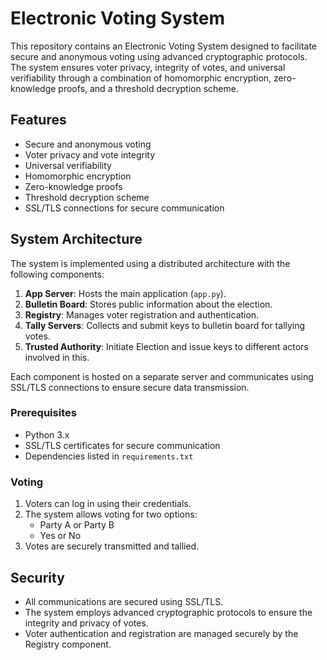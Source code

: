 # Electronic Voting System

This repository contains an Electronic Voting System designed to facilitate secure and anonymous voting using advanced cryptographic protocols. The system ensures voter privacy, integrity of votes, and universal verifiability through a combination of homomorphic encryption, zero-knowledge proofs, and a threshold decryption scheme.

## Features

- Secure and anonymous voting
- Voter privacy and vote integrity
- Universal verifiability
- Homomorphic encryption
- Zero-knowledge proofs
- Threshold decryption scheme
- SSL/TLS connections for secure communication

## System Architecture

The system is implemented using a distributed architecture with the following components:

1. **App Server**: Hosts the main application (`app.py`).
2. **Bulletin Board**: Stores public information about the election.
3. **Registry**: Manages voter registration and authentication.
4. **Tally Servers**: Collects and submit keys to bulletin board for tallying votes.
5. **Trusted Authority**: Initiate Election and  issue keys to different actors involved in this.

Each component is hosted on a separate server and communicates using SSL/TLS connections to ensure secure data transmission.
### Prerequisites

- Python 3.x
- SSL/TLS certificates for secure communication
- Dependencies listed in `requirements.txt`

### Voting

1. Voters can log in using their credentials.
2. The system allows voting for two options:
    - Party A or Party B
    - Yes or No
3. Votes are securely transmitted and tallied.

## Security

- All communications are secured using SSL/TLS.
- The system employs advanced cryptographic protocols to ensure the integrity and privacy of votes.
- Voter authentication and registration are managed securely by the Registry component.

